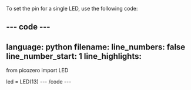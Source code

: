 To set the pin for a single LED, use the following code:

--- code ---
---
language: python filename: line_numbers: false line_number_start: 1
line_highlights:
---
from picozero import LED

led = LED(13) --- /code ---
